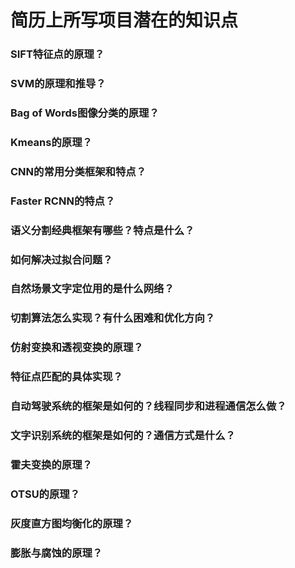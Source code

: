 # 简历上所写项目潜在的知识点

### SIFT特征点的原理？

### SVM的原理和推导？

### Bag of Words图像分类的原理？

### Kmeans的原理？

### CNN的常用分类框架和特点？

### Faster RCNN的特点？

### 语义分割经典框架有哪些？特点是什么？

### 如何解决过拟合问题？

### 自然场景文字定位用的是什么网络？

### 切割算法怎么实现？有什么困难和优化方向？

### 仿射变换和透视变换的原理？

### 特征点匹配的具体实现？

### 自动驾驶系统的框架是如何的？线程同步和进程通信怎么做？

### 文字识别系统的框架是如何的？通信方式是什么？

### 霍夫变换的原理？

### OTSU的原理？

### 灰度直方图均衡化的原理？

### 膨胀与腐蚀的原理？
